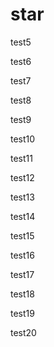 # star

test5

test6

test7

test8

test9

test10

test11

test12

test13

test14

test15

test16

test17

test18

test19

test20

